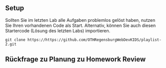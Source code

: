 ## Setup
Sollten Sie im letzten Lab alle Aufgaben problemlos gelöst haben, nutzen Sie Ihren vorhandenen Code als Start.
Alternativ, können Sie auch diesen Startercode (Lösung des letzten Labs) importieren.
~~~shell
git clone https://https://github.com/OTHRegensburgWebDevKIDS/playlist-2.git
~~~


## Rückfrage zu Planung zu Homework Review

